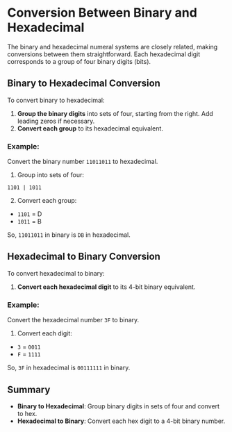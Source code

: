 # Conversion Between Binary and Hexadecimal

The binary and hexadecimal numeral systems are closely related, making conversions between them straightforward. Each hexadecimal digit corresponds to a group of four binary digits (bits).

## Binary to Hexadecimal Conversion

To convert binary to hexadecimal:
1. **Group the binary digits** into sets of four, starting from the right. Add leading zeros if necessary.
2. **Convert each group** to its hexadecimal equivalent.

### Example:
Convert the binary number `11011011` to hexadecimal.

1. Group into sets of four:
```
1101 | 1011
```

2. Convert each group:
- `1101` = D
- `1011` = B

So, `11011011` in binary is `DB` in hexadecimal.

## Hexadecimal to Binary Conversion

To convert hexadecimal to binary:
1. **Convert each hexadecimal digit** to its 4-bit binary equivalent.

### Example:
Convert the hexadecimal number `3F` to binary.

1. Convert each digit:
- `3` = `0011`
- `F` = `1111`

So, `3F` in hexadecimal is `00111111` in binary.

## Summary

- **Binary to Hexadecimal**: Group binary digits in sets of four and convert to hex.
- **Hexadecimal to Binary**: Convert each hex digit to a 4-bit binary number.
